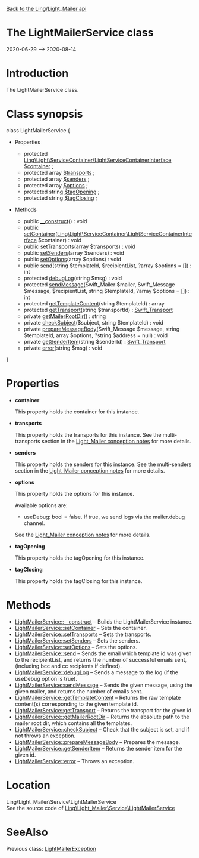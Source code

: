 [Back to the Ling/Light_Mailer api](https://github.com/lingtalfi/Light_Mailer/blob/master/doc/api/Ling/Light_Mailer.md)



The LightMailerService class
================
2020-06-29 --> 2020-08-14






Introduction
============

The LightMailerService class.



Class synopsis
==============


class <span class="pl-k">LightMailerService</span>  {

- Properties
    - protected [Ling\Light\ServiceContainer\LightServiceContainerInterface](https://github.com/lingtalfi/Light/blob/master/doc/api/Ling/Light/ServiceContainer/LightServiceContainerInterface.md) [$container](#property-container) ;
    - protected array [$transports](#property-transports) ;
    - protected array [$senders](#property-senders) ;
    - protected array [$options](#property-options) ;
    - protected string [$tagOpening](#property-tagOpening) ;
    - protected string [$tagClosing](#property-tagClosing) ;

- Methods
    - public [__construct](https://github.com/lingtalfi/Light_Mailer/blob/master/doc/api/Ling/Light_Mailer/Service/LightMailerService/__construct.md)() : void
    - public [setContainer](https://github.com/lingtalfi/Light_Mailer/blob/master/doc/api/Ling/Light_Mailer/Service/LightMailerService/setContainer.md)([Ling\Light\ServiceContainer\LightServiceContainerInterface](https://github.com/lingtalfi/Light/blob/master/doc/api/Ling/Light/ServiceContainer/LightServiceContainerInterface.md) $container) : void
    - public [setTransports](https://github.com/lingtalfi/Light_Mailer/blob/master/doc/api/Ling/Light_Mailer/Service/LightMailerService/setTransports.md)(array $transports) : void
    - public [setSenders](https://github.com/lingtalfi/Light_Mailer/blob/master/doc/api/Ling/Light_Mailer/Service/LightMailerService/setSenders.md)(array $senders) : void
    - public [setOptions](https://github.com/lingtalfi/Light_Mailer/blob/master/doc/api/Ling/Light_Mailer/Service/LightMailerService/setOptions.md)(array $options) : void
    - public [send](https://github.com/lingtalfi/Light_Mailer/blob/master/doc/api/Ling/Light_Mailer/Service/LightMailerService/send.md)(string $templateId, $recipientList, ?array $options = []) : int
    - protected [debugLog](https://github.com/lingtalfi/Light_Mailer/blob/master/doc/api/Ling/Light_Mailer/Service/LightMailerService/debugLog.md)(string $msg) : void
    - protected [sendMessage](https://github.com/lingtalfi/Light_Mailer/blob/master/doc/api/Ling/Light_Mailer/Service/LightMailerService/sendMessage.md)(Swift_Mailer $mailer, Swift_Message $message, $recipientList, string $templateId, ?array $options = []) : int
    - protected [getTemplateContent](https://github.com/lingtalfi/Light_Mailer/blob/master/doc/api/Ling/Light_Mailer/Service/LightMailerService/getTemplateContent.md)(string $templateId) : array
    - protected [getTransport](https://github.com/lingtalfi/Light_Mailer/blob/master/doc/api/Ling/Light_Mailer/Service/LightMailerService/getTransport.md)(string $transportId) : [Swift_Transport](https://github.com/swiftmailer/swiftmailer/blob/master/lib/classes/Swift/Transport.php)
    - private [getMailerRootDir](https://github.com/lingtalfi/Light_Mailer/blob/master/doc/api/Ling/Light_Mailer/Service/LightMailerService/getMailerRootDir.md)() : string
    - private [checkSubject](https://github.com/lingtalfi/Light_Mailer/blob/master/doc/api/Ling/Light_Mailer/Service/LightMailerService/checkSubject.md)($subject, string $templateId) : void
    - private [prepareMessageBody](https://github.com/lingtalfi/Light_Mailer/blob/master/doc/api/Ling/Light_Mailer/Service/LightMailerService/prepareMessageBody.md)(Swift_Message $message, string $templateId, array $options, ?string $address = null) : void
    - private [getSenderItem](https://github.com/lingtalfi/Light_Mailer/blob/master/doc/api/Ling/Light_Mailer/Service/LightMailerService/getSenderItem.md)(string $senderId) : [Swift_Transport](https://github.com/swiftmailer/swiftmailer/blob/master/lib/classes/Swift/Transport.php)
    - private [error](https://github.com/lingtalfi/Light_Mailer/blob/master/doc/api/Ling/Light_Mailer/Service/LightMailerService/error.md)(string $msg) : void

}




Properties
=============

- <span id="property-container"><b>container</b></span>

    This property holds the container for this instance.
    
    

- <span id="property-transports"><b>transports</b></span>

    This property holds the transports for this instance.
    See the multi-transports section in the [Light_Mailer conception notes](https://github.com/lingtalfi/Light_Mailer/blob/master/doc/pages/conception-notes.md) for more details.
    
    

- <span id="property-senders"><b>senders</b></span>

    This property holds the senders for this instance.
    See the multi-senders section in the [Light_Mailer conception notes](https://github.com/lingtalfi/Light_Mailer/blob/master/doc/pages/conception-notes.md) for more details.
    
    

- <span id="property-options"><b>options</b></span>

    This property holds the options for this instance.
    
    Available options are:
    
    - useDebug: bool = false.
         If true, we send logs via the mailer.debug channel.
    
    See the [Light_Mailer conception notes](https://github.com/lingtalfi/Light_Mailer/blob/master/doc/pages/conception-notes.md) for more details.
    
    

- <span id="property-tagOpening"><b>tagOpening</b></span>

    This property holds the tagOpening for this instance.
    
    

- <span id="property-tagClosing"><b>tagClosing</b></span>

    This property holds the tagClosing for this instance.
    
    



Methods
==============

- [LightMailerService::__construct](https://github.com/lingtalfi/Light_Mailer/blob/master/doc/api/Ling/Light_Mailer/Service/LightMailerService/__construct.md) &ndash; Builds the LightMailerService instance.
- [LightMailerService::setContainer](https://github.com/lingtalfi/Light_Mailer/blob/master/doc/api/Ling/Light_Mailer/Service/LightMailerService/setContainer.md) &ndash; Sets the container.
- [LightMailerService::setTransports](https://github.com/lingtalfi/Light_Mailer/blob/master/doc/api/Ling/Light_Mailer/Service/LightMailerService/setTransports.md) &ndash; Sets the transports.
- [LightMailerService::setSenders](https://github.com/lingtalfi/Light_Mailer/blob/master/doc/api/Ling/Light_Mailer/Service/LightMailerService/setSenders.md) &ndash; Sets the senders.
- [LightMailerService::setOptions](https://github.com/lingtalfi/Light_Mailer/blob/master/doc/api/Ling/Light_Mailer/Service/LightMailerService/setOptions.md) &ndash; Sets the options.
- [LightMailerService::send](https://github.com/lingtalfi/Light_Mailer/blob/master/doc/api/Ling/Light_Mailer/Service/LightMailerService/send.md) &ndash; Sends the email which template id was given to the recipientList, and returns the number of successful emails sent, (including bcc and cc recipients if defined).
- [LightMailerService::debugLog](https://github.com/lingtalfi/Light_Mailer/blob/master/doc/api/Ling/Light_Mailer/Service/LightMailerService/debugLog.md) &ndash; Sends a message to the log (if the useDebug option is true).
- [LightMailerService::sendMessage](https://github.com/lingtalfi/Light_Mailer/blob/master/doc/api/Ling/Light_Mailer/Service/LightMailerService/sendMessage.md) &ndash; Sends the given message, using the given mailer, and returns the number of emails sent.
- [LightMailerService::getTemplateContent](https://github.com/lingtalfi/Light_Mailer/blob/master/doc/api/Ling/Light_Mailer/Service/LightMailerService/getTemplateContent.md) &ndash; Returns the raw template content(s) corresponding to the given template id.
- [LightMailerService::getTransport](https://github.com/lingtalfi/Light_Mailer/blob/master/doc/api/Ling/Light_Mailer/Service/LightMailerService/getTransport.md) &ndash; Returns the transport for the given id.
- [LightMailerService::getMailerRootDir](https://github.com/lingtalfi/Light_Mailer/blob/master/doc/api/Ling/Light_Mailer/Service/LightMailerService/getMailerRootDir.md) &ndash; Returns the absolute path to the mailer root dir, which contains all the templates.
- [LightMailerService::checkSubject](https://github.com/lingtalfi/Light_Mailer/blob/master/doc/api/Ling/Light_Mailer/Service/LightMailerService/checkSubject.md) &ndash; Check that the subject is set, and if not throws an exception.
- [LightMailerService::prepareMessageBody](https://github.com/lingtalfi/Light_Mailer/blob/master/doc/api/Ling/Light_Mailer/Service/LightMailerService/prepareMessageBody.md) &ndash; Prepares the message.
- [LightMailerService::getSenderItem](https://github.com/lingtalfi/Light_Mailer/blob/master/doc/api/Ling/Light_Mailer/Service/LightMailerService/getSenderItem.md) &ndash; Returns the sender item for the given id.
- [LightMailerService::error](https://github.com/lingtalfi/Light_Mailer/blob/master/doc/api/Ling/Light_Mailer/Service/LightMailerService/error.md) &ndash; Throws an exception.





Location
=============
Ling\Light_Mailer\Service\LightMailerService<br>
See the source code of [Ling\Light_Mailer\Service\LightMailerService](https://github.com/lingtalfi/Light_Mailer/blob/master/Service/LightMailerService.php)



SeeAlso
==============
Previous class: [LightMailerException](https://github.com/lingtalfi/Light_Mailer/blob/master/doc/api/Ling/Light_Mailer/Exception/LightMailerException.md)<br>

